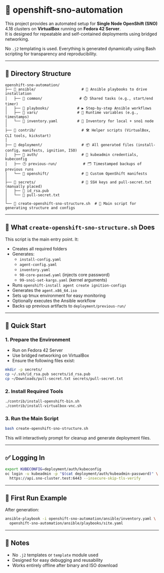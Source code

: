 # 🚀 openshift-sno-automation

This project provides an automated setup for **Single Node OpenShift (SNO)** 4.18 clusters on **VirtualBox** running on **Fedora 42 Server**.  
It is designed for repeatable and self-contained deployments using bridged networking.

No `.j2` templating is used. Everything is generated dynamically using Bash scripting for transparency and reproducibility.

---

## 📁 Directory Structure

```
openshift-sno-automation/
├── 📂 ansible/                     # 📜 Ansible playbooks to drive installation
│   ├── 📂 common/                 # ⏱️ Shared tasks (e.g., start/end timer)
│   ├── 📂 playbooks/             # ▶️ Step-by-step Ansible workflows
│   ├── 📂 vars/                  # 📌 Runtime variables (e.g., timestamps)
│   └── 🧾 inventory.yaml         # 🧭 Inventory for local + sno1 node
│
├── 📂 contrib/                     # 🛠️ Helper scripts (VirtualBox, CLI tools, kickstart)
│
├── 📂 deployment/                  # 📦 All generated files (install-config, manifests, ignition, ISO)
│   ├── 🔐 auth/                    # 🔑 kubeadmin credentials, kubeconfig
│   ├── 🕒 previous-run/            # 🗂️ Timestamped backups of previous runs
│   └── 🧾 openshift/               # 🧩 Custom OpenShift manifests
│
├── 📂 secrets/                     # 🔐 SSH keys and pull-secret.txt (manually placed)
│   ├── 🔑 id_rsa.pub
│   └── 🧾 pull-secret.txt
│
└── 🧰 create-openshift-sno-structure.sh  # 🚀 Main script for generating structure and configs
```

---

## 🔧 What `create-openshift-sno-structure.sh` Does

This script is the main entry point. It:

- Creates all required folders
- Generates:
  - `install-config.yaml`
  - `agent-config.yaml`
  - `inventory.yaml`
  - `98-core-passwd.yaml` (injects core password)
  - `99-sno1-set-kargs.yaml` (kernel arguments)
- Runs `openshift-install agent create ignition-configs`
- Generates the `agent.x86_64.iso`
- Sets up tmux environment for easy monitoring
- Optionally executes the Ansible workflow
- Backs up previous artifacts to `deployment/previous-run/`

---

## 🚀 Quick Start

### 1. Prepare the Environment

- Run on Fedora 42 Server
- Use bridged networking on VirtualBox
- Ensure the following files exist:

```bash
mkdir -p secrets/
cp ~/.ssh/id_rsa.pub secrets/id_rsa.pub
cp ~/Downloads/pull-secret.txt secrets/pull-secret.txt
```

### 2. Install Required Tools

```bash
./contrib/install-openshift-bin.sh
./contrib/install-virtualbox-vnc.sh
```

### 3. Run the Main Script

```bash
bash create-openshift-sno-structure.sh
```

This will interactively prompt for cleanup and generate deployment files.

---

## ✅ Logging In

```bash
export KUBECONFIG=deployment/auth/kubeconfig
oc login -u kubeadmin -p "$(cat deployment/auth/kubeadmin-password)" \
  https://api.sno-cluster.test:6443 --insecure-skip-tls-verify
```

---

## 🧪 First Run Example

After generation:

```bash
ansible-playbook -i openshift-sno-automation/ansible/inventory.yaml \
  openshift-sno-automation/ansible/playbooks/site.yaml
```

---

## 📌 Notes

- No `.j2` templates or `template` module used
- Designed for easy debugging and reusability
- Works entirely offline after binary and ISO download
